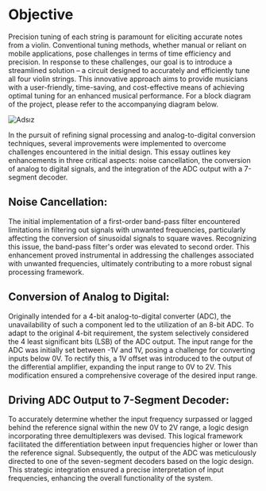 # Objective

Precision tuning of each string is paramount for eliciting accurate notes from a violin. Conventional tuning methods, whether manual or reliant on mobile applications, pose challenges in terms of time efficiency and precision. In response to these challenges, our goal is to introduce a streamlined solution – a circuit designed to accurately and efficiently tune all four violin strings. This innovative approach aims to provide musicians with a user-friendly, time-saving, and cost-effective means of achieving optimal tuning for an enhanced musical performance. For a block diagram of the project, please refer to the accompanying diagram below.

![Adsız](https://github.com/kutaykivik/Violin-Tuner/assets/89020731/d6ad3b9a-7ae2-4ad1-aefc-cacf02480d6d)



In the pursuit of refining signal processing and analog-to-digital conversion techniques, several improvements were implemented to overcome challenges encountered in the initial design. This essay outlines key enhancements in three critical aspects: noise cancellation, the conversion of analog to digital signals, and the integration of the ADC output with a 7-segment decoder.

## Noise Cancellation:
The initial implementation of a first-order band-pass filter encountered limitations in filtering out signals with unwanted frequencies, particularly affecting the conversion of sinusoidal signals to square waves. Recognizing this issue, the band-pass filter's order was elevated to second order. This enhancement proved instrumental in addressing the challenges associated with unwanted frequencies, ultimately contributing to a more robust signal processing framework.

## Conversion of Analog to Digital:
Originally intended for a 4-bit analog-to-digital converter (ADC), the unavailability of such a component led to the utilization of an 8-bit ADC. To adapt to the original 4-bit requirement, the system selectively considered the 4 least significant bits (LSB) of the ADC output. The input range for the ADC was initially set between -1V and 1V, posing a challenge for converting inputs below 0V. To rectify this, a 1V offset was introduced to the output of the differential amplifier, expanding the input range to 0V to 2V. This modification ensured a comprehensive coverage of the desired input range.

## Driving ADC Output to 7-Segment Decoder:
To accurately determine whether the input frequency surpassed or lagged behind the reference signal within the new 0V to 2V range, a logic design incorporating three demultiplexers was devised. This logical framework facilitated the differentiation between input frequencies higher or lower than the reference signal. Subsequently, the output of the ADC was meticulously directed to one of the seven-segment decoders based on the logic design. This strategic integration ensured a precise interpretation of input frequencies, enhancing the overall functionality of the system.
